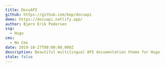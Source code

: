 ```yaml
---
title: DocuAPI
github: https://github.com/bep/docuapi
demo: https://docuapi.netlify.app/
author: Bjørn Erik Pedersen
ssg:
  - Hugo
cms:
  - No Cms
date: 2019-10-27T00:00:00.000Z
description: Beautiful multilingual API documentation theme for Hugo
stale: false
---
```


